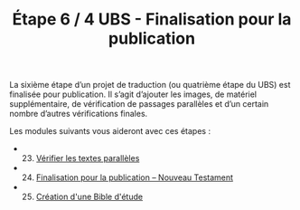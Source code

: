 ﻿---
title: Étape 6 / 4 UBS - Finalisation pour la publication
---
La sixième étape d’un projet de traduction (ou quatrième étape du UBS) est finalisée pour publication. Il s’agit d’ajouter les images, de matériel supplémentaire, de vérification de passages parallèles et d’un certain nombre d’autres vérifications finales.

Les modules suivants vous aideront avec ces étapes :

-  23. [Vérifier les textes parallèles](23.PP.md)
-  24. [Finalisation pour la publication – Nouveau Testament](24.FFP.md)
-  25. [Création d'une Bible d'étude](25.StudyBibles.md)
 